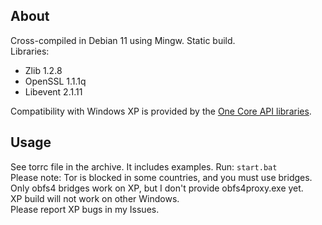 ## About
Cross-compiled in Debian 11 using Mingw. Static build.  
Libraries:
- Zlib 1.2.8
- OpenSSL 1.1.1q
- Libevent 2.1.11

Compatibility with Windows XP is provided by the [One Core API libraries](https://github.com/Skulltrail192/One-Core-API-Binaries/).

## Usage
See torrc file in the archive. It includes examples. Run: `start.bat`  
Please note: Tor is blocked in some countries, and you must use bridges. Only obfs4 bridges work on XP, but I don't provide obfs4proxy.exe yet.  
XP build will not work on other Windows.  
Please report XP bugs in my Issues.
